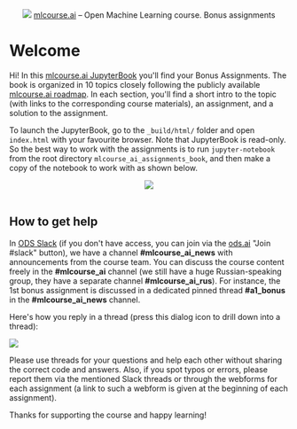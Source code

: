 <div align="center">
<img src='_static/img/ods_stickers.jpg'>
<a href=https://mlcourse.ai>mlcourse.ai</a> – Open Machine Learning course. Bonus assignments
</div>

# Welcome

Hi! In this [mlcourse.ai JupyterBook](_build/html/index.html) you'll find your Bonus Assignments. The book is organized in 10 topics closely following the publicly available [mlcourse.ai roadmap](https://mlcourse.ai/roadmap). In each section, you'll find a short intro to the topic (with links to the corresponding course materials), an assignment, and a solution to the assignment. 

To launch the JupyterBook, go to the `_build/html/` folder and open `index.html` with your favourite browser. Note that JupyterBook is read-only. So the best way to work with the assignments is to run `jupyter-notebook` from the root directory `mlcourse_ai_assignments_book`, and then make a copy of the notebook to work with as shown below. 

<div align="center">
<img src='_static/img/bonus_assignments_jupyter.png'>
</div>
<br>

## How to get help
In [ODS Slack](https://opendatascience.slack.com) (if you don't have access, you can join via the [ods.ai](https://ods.ai) "Join #slack" button), we have a channel **#mlcourse\_ai\_news** with announcements from the course team.
You can discuss the course content freely in the **#mlcourse_ai** channel (we still have a huge Russian-speaking group, they have a separate channel **#mlcourse\_ai\_rus**). For instance, the 1st bonus assignment is discussed in a dedicated pinned thread __#a1_bonus__ in the __#mlcourse\_ai\_news__ channel.

Here's how you reply in a thread (press this dialog icon to drill down into a thread):

<img src="_static/img/slack_thread.png" />

Please use threads for your questions and help each other without sharing the correct code and answers. Also, if you spot typos or errors, please report them via the mentioned Slack threads or through the webforms for each assignment (a link to such a webform is given at the beginning of each assignment). 

Thanks for supporting the course and happy learning! 